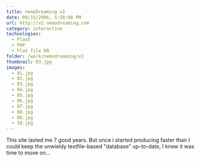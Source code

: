 ```yaml
---
title: nemoDreaming v2
date: 09/15/2006, 5:58:08 PM
url: http://v2.nemodreaming.com
category: interactive
technologies:
  - Flash
  - PHP
  - Flat file DB
folder: /work/nemodreaming/v2
thumbnail: 03.jpg
images:
  - 01.jpg
  - 02.jpg
  - 03.jpg
  - 04.jpg
  - 05.jpg
  - 06.jpg
  - 07.jpg
  - 08.jpg
  - 09.jpg
  - 10.jpg
---
```


This site lasted me 7 good years. But once i started producing faster than I could keep the unwieldy textfile-based "database" up-to-date, I knew it was time to move on...
